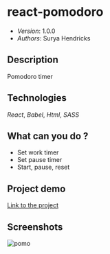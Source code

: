 # react-pomodoro

* *Version*: 1.0.0
* *Authors*: Surya Hendricks

Description
----
Pomodoro timer

Technologies
----
*React*, *Babel*, *Html*, *SASS*

What can you do ?
----
* Set work timer
* Set pause timer
* Start, pause, reset

Project demo 
----

[Link to the project](https://hopeful-brahmagupta-b6ee79.netlify.com/)

Screenshots
----

![pomo](https://user-images.githubusercontent.com/54063721/72359303-55556e80-36ee-11ea-8cc9-2bc6e1c460ea.png)

